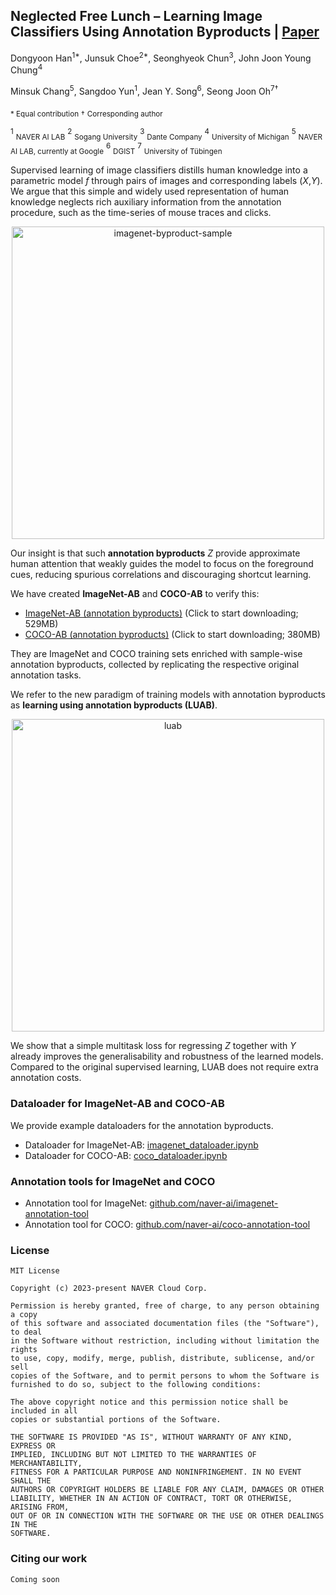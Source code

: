 ## Neglected Free Lunch – Learning Image Classifiers Using Annotation Byproducts | [Paper](https://arxiv.org/abs/2303.17595)

Dongyoon Han<sup>1*</sup>, Junsuk Choe<sup>2*</sup>, Seonghyeok Chun<sup>3</sup>, John Joon Young Chung<sup>4</sup>

Minsuk Chang<sup>5</sup>, Sangdoo Yun<sup>1</sup>, Jean Y. Song<sup>6</sup>, Seong Joon Oh<sup>7&dagger;</sup>  

<sub>\* Equal contribution</sub> <sub>&dagger;</sub> <sub> Corresponding author </sub>

<sup>1</sup> <sub>NAVER AI LAB</sub> <sup>2</sup> <sub>Sogang University</sub> <sup>3</sup> <sub>Dante Company</sub> <sup>4</sup> <sub>University of Michigan</sub>  <sup>5</sup> <sub>NAVER AI LAB, currently at Google</sub>  <sup>6</sup> <sub>DGIST</sub>  <sup>7</sup> <sub>University of T&uuml;bingen</sub> 

Supervised learning of image classifiers distills human knowledge into a parametric model *f* through pairs of images and corresponding labels (*X*,*Y*). We argue that this simple and widely used representation of human knowledge neglects rich auxiliary information from the annotation procedure, such as the time-series of mouse traces and clicks. 

<p align=center>
<img src="https://user-images.githubusercontent.com/7447092/203720567-dc6e1277-84d2-439c-a9f8-879e31c04e6f.png" alt="imagenet-byproduct-sample" width=500px />
<p/>

Our insight is that such **annotation byproducts** *Z* provide approximate human attention that weakly guides the model to focus on the foreground cues, reducing spurious correlations and discouraging shortcut learning. 

We have created **ImageNet-AB** and **COCO-AB** to verify this:

* [ImageNet-AB (annotation byproducts)](https://hybridsupervision-image-net.s3.us-east-2.amazonaws.com/repository/imagenet_ab_v1_0.tar.gz) (Click to start downloading; 529MB)
* [COCO-AB (annotation byproducts)](https://hybridsupervision-coco.s3.us-east-2.amazonaws.com/hybridsup/coco_ab_v1_0.json) (Click to start downloading; 380MB)

They are ImageNet and COCO training sets enriched with sample-wise annotation byproducts, collected by replicating the respective original annotation tasks. 

We refer to the new paradigm of training models with annotation byproducts as **learning using annotation byproducts (LUAB)**. 

<p align=center>
<img src="https://user-images.githubusercontent.com/7447092/203721515-2aea133d-1a77-4463-8372-5f0e0dbe4d2d.png" alt="luab" width=500px />
<p/>

We show that a simple multitask loss for regressing *Z* together with *Y* already improves the generalisability and robustness of the learned models. Compared to the original supervised learning, LUAB does not require extra annotation costs.

### Dataloader for ImageNet-AB and COCO-AB

We provide example dataloaders for the annotation byproducts.

* Dataloader for ImageNet-AB: [imagenet_dataloader.ipynb](imagenet_dataloader.ipynb)
* Dataloader for COCO-AB: [coco_dataloader.ipynb](coco_dataloader.ipynb)


### Annotation tools for ImageNet and COCO

* Annotation tool for ImageNet: [github.com/naver-ai/imagenet-annotation-tool](https://github.com/naver-ai/imagenet-annotation-tool)
* Annotation tool for COCO: [github.com/naver-ai/coco-annotation-tool](https://github.com/naver-ai/coco-annotation-tool)

### License

```
MIT License

Copyright (c) 2023-present NAVER Cloud Corp.

Permission is hereby granted, free of charge, to any person obtaining a copy
of this software and associated documentation files (the "Software"), to deal
in the Software without restriction, including without limitation the rights
to use, copy, modify, merge, publish, distribute, sublicense, and/or sell
copies of the Software, and to permit persons to whom the Software is
furnished to do so, subject to the following conditions:

The above copyright notice and this permission notice shall be included in all
copies or substantial portions of the Software.

THE SOFTWARE IS PROVIDED "AS IS", WITHOUT WARRANTY OF ANY KIND, EXPRESS OR
IMPLIED, INCLUDING BUT NOT LIMITED TO THE WARRANTIES OF MERCHANTABILITY,
FITNESS FOR A PARTICULAR PURPOSE AND NONINFRINGEMENT. IN NO EVENT SHALL THE
AUTHORS OR COPYRIGHT HOLDERS BE LIABLE FOR ANY CLAIM, DAMAGES OR OTHER
LIABILITY, WHETHER IN AN ACTION OF CONTRACT, TORT OR OTHERWISE, ARISING FROM,
OUT OF OR IN CONNECTION WITH THE SOFTWARE OR THE USE OR OTHER DEALINGS IN THE
SOFTWARE.
```

### Citing our work

```
Coming soon
```
